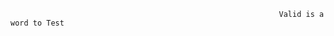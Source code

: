                                                                 Valid is a word to Test



                

                
                